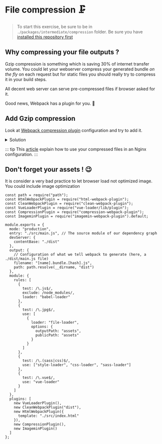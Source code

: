# File compression 🗜️

> To start this exercise, be sure to be in `./packages/intermediate/compression` folder.
> Be sure you have [installed this repository first](../README.md#install)

## Why compressing your file outputs ?

Gzip compression is something which is saving 30% of internet transfer volume.
You could let your webserver compress your generated bundle _on the fly_ on each request but for static files you should really try to compress it in your build steps.

All decent web server can serve pre-compressed files if browser asked for it.

Good news, Webpack has a plugin for you. :tada:

## Add Gzip compression

Look at [Webpack compression plugin](https://webpack.js.org/plugins/compression-webpack-plugin) configuration and try to add it.

<details>
<summary>Solution</summary>

```js{5,53}
const path = require("path");
const HtmlWebpackPlugin = require("html-webpack-plugin");
const CleanWebpackPlugin = require("clean-webpack-plugin");
const VueLoaderPlugin = require("vue-loader/lib/plugin");
const CompressionPlugin = require("compression-webpack-plugin");

module.exports = {
  mode: "production",
  entry: "./src/main.js", // The source module of our dependency graph
  devServer: {
    contentBase: "./dist"
  },
  output: {
    // Configuration of what we tell webpack to generate (here, a ./dist/main.js file)
    filename: "[name].bundle.[hash].js",
    path: path.resolve(__dirname, "dist")
  },
  module: {
    rules: [
      {
        test: /\.js$/,
        exclude: /node_modules/,
        loader: "babel-loader"
      },
      {
        test: /\.jpg$/,
        use: [
          {
            loader: "file-loader",
            options: {
              outputPath: "assets",
              publicPath: "assets"
            }
          }
        ]
      },
      {
        test: /\.(sass|css)$/,
        use: ["style-loader", "css-loader", "sass-loader"]
      },
      {
        test: /\.vue$/,
        use: "vue-loader"
      }
    ]
  },
  plugins: [
    new VueLoaderPlugin(),
    new CleanWebpackPlugin("dist"),
    new HtmlWebpackPlugin({
      template: "./src/index.html"
    }),
    new CompressionPlugin()
  ]
};
```

</details>

::: tip
This [article](https://medium.com/@selvaganesh93/how-to-serve-webpack-gzipped-file-in-production-using-nginx-692eadbb9f1c) explain how to use your compressed files in an Nginx configuration.
:::

## Don't forget your assets ! :wink:

It is consider a very bad practice to let browser load not optimized image.
You could include image optimization

```js{6,55}
const path = require("path");
const HtmlWebpackPlugin = require("html-webpack-plugin");
const CleanWebpackPlugin = require("clean-webpack-plugin");
const VueLoaderPlugin = require("vue-loader/lib/plugin");
const CompressionPlugin = require("compression-webpack-plugin");
const ImageminPlugin = require("imagemin-webpack-plugin").default;

module.exports = {
  mode: "production",
  entry: "./src/main.js", // The source module of our dependency graph
  devServer: {
    contentBase: "./dist"
  },
  output: {
    // Configuration of what we tell webpack to generate (here, a ./dist/main.js file)
    filename: "[name].bundle.[hash].js",
    path: path.resolve(__dirname, "dist")
  },
  module: {
    rules: [
      {
        test: /\.js$/,
        exclude: /node_modules/,
        loader: "babel-loader"
      },
      {
        test: /\.jpg$/,
        use: [
          {
            loader: "file-loader",
            options: {
              outputPath: "assets",
              publicPath: "assets"
            }
          }
        ]
      },
      {
        test: /\.(sass|css)$/,
        use: ["style-loader", "css-loader", "sass-loader"]
      },
      {
        test: /\.vue$/,
        use: "vue-loader"
      }
    ]
  },
  plugins: [
    new VueLoaderPlugin(),
    new CleanWebpackPlugin("dist"),
    new HtmlWebpackPlugin({
      template: "./src/index.html"
    }),
    new CompressionPlugin(),
    new ImageminPlugin()
  ]
};
```

</details>
